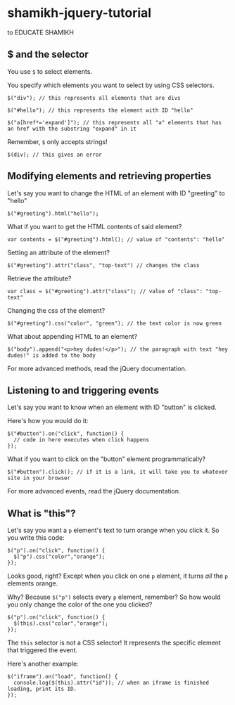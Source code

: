 # shamikh-jquery-tutorial
to EDUCATE SHAMIKH

## $ and the selector

You use `$` to select elements.

You specify which elements you want to select by using CSS selectors.
```
$("div"); // this represents all elements that are divs

$("#hello"); // this represents the element with ID "hello"

$("a[href*='expand']"); // this represents all "a" elements that has an href with the substring "expand" in it
```
Remember, `$` only accepts strings!

`$(div); // this gives an error`

## Modifying elements and retrieving properties

Let's say you want to change the HTML of an element with ID "greeting" to "hello"

`$("#greeting").html("hello");`

What if you want to get the HTML contents of said element?

`var contents = $("#greeting").html(); // value of "contents": "hello"`

Setting an attribute of the element?

`$("#greeting").attr("class", "top-text") // changes the class`

Retrieve the attribute?

`var class = $("#greeting").attr("class"); // value of "class": "top-text"`

Changing the css of the element?

`$("#greeting").css("color", "green"); // the text color is now green`

What about appending HTML to an element?

`$("body").append("<p>hey dudes!</p>"); // the paragraph with text "hey dudes!" is added to the body`

For more advanced methods, read the jQuery documentation.

## Listening to and triggering events

Let's say you want to know when an element with ID "button" is clicked.

Here's how you would do it:
```
$("#button").on("click", function() {
  // code in here executes when click happens
});
```
What if you want to click on the "button" element programmatically?

`$("#button").click(); // if it is a link, it will take you to whatever site in your browser`

For more advanced events, read the jQuery documentation.

## What is "this"?

Let's say you want a `p` element's text to turn orange when you click it. So you write this code:

```
$("p").on("click", function() {
  $("p").css("color","orange");
});
```

Looks good, right? Except when you click on one `p` element, it turns *all* the `p` elements orange.

Why? Because `$("p")` selects every `p` element, remember? So how would you only change the color of the one you clicked?
```
$("p").on("click", function() {
  $(this).css("color","orange");
});
```

The `this` selector is not a CSS selector! It represents the specific element that triggered the event. 

Here's another example:

```
$("iframe").on("load", function() {
  console.log($(this).attr("id")); // when an iframe is finished loading, print its ID.
});
